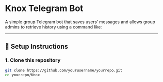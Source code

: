 # Knox Telegram Bot

A simple group Telegram bot that saves users' messages and allows group admins to retrieve history using a command like:

---

## 🔧 Setup Instructions

### 1. Clone this repository

```bash
git clone https://github.com/yourusername/yourrepo.git
cd yourrepo/Knox

